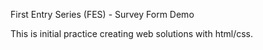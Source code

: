 First Entry Series (FES) - Survey Form Demo

This is initial practice creating web solutions with html/css.
